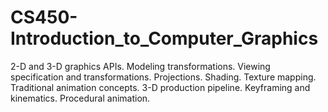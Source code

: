 # CS450-Introduction_to_Computer_Graphics
2-D and 3-D graphics APIs. Modeling transformations. Viewing specification and transformations. Projections. Shading. Texture mapping. Traditional animation concepts. 3-D production pipeline. Keyframing and kinematics. Procedural animation. 
